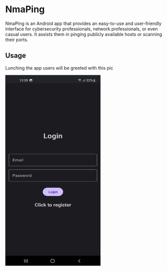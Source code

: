 # NmaPing
NmaPing is an Android app that provides an easy-to-use and user-friendly interface for cybersecurity professionals, network professionals, or even casual users. It assists them in pinging publicly available hosts or scanning their ports.

## Usage
Lunching the app users will be greeted with this pic

<img src="/assets/1.jpg" width="300" height="600">
